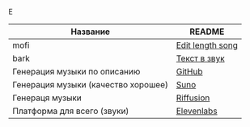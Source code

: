 E

| Название | README |
| ------ | ------ |
| mofi | [Edit length song](https://mofi.loud.red/) |
|bark|[Текст в звук](https://github.com/suno-ai/bark)|
|Генерация музыки по описанию|[GitHub](https://github.com/facebookresearch/audiocraft)|
|Генерация музыки (качество хорошее)|[Suno](https://app.suno.ai/)|
|Генераця музыки|[Riffusion](https://www.riffusion.com/)|
|Платформа для всего (звуки)|[Elevenlabs](https://elevenlabs.io/)|

